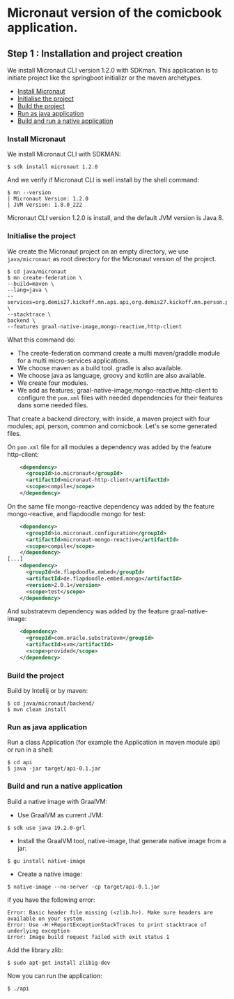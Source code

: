# Micronaut version of the comicbook application.


## Step 1 : Installation and project creation

We install Micronaut CLI version 1.2.0 with SDKman. This application is to initiate project like the springboot initializr or the maven archetypes.

* [Install Micronaut](#install-micronaut)
* [Initialise the project](#initialise-the-project)
* [Build the project](#build-the-project)
* [Run as java application](#run-as-java-application)
* [Build and run a native application](#build-and-run-a-native-application)

### Install Micronaut

We install Micronaut CLI with SDKMAN: 

```shell
$ sdk install micronaut 1.2.0
``` 

And we verify if Micronaut CLI is well install by the shell command:

```shell
$ mn --version
| Micronaut Version: 1.2.0
| JVM Version: 1.8.0_222
```

Micronaut CLI version 1.2.0 is install, and the default JVM version is Java 8.

### Initialise the project

We create the Micronaut project on an empty directory, we use `java/micronaut` as root directory for the Micronaut version of the project.

```shell
$ cd java/micronaut
$ mn create-federation \
--build=maven \
--lang=java \
--services=org.demis27.kickoff.mn.api.api,org.demis27.kickoff.mn.person.person,org.demis27.kickoff.mn.common.common,org.demis27.kickoff.mn.comicbook.comicbook \
--stacktrace \
backend \
--features graal-native-image,mongo-reactive,http-client
```

What this command do:
* The create-federation command create a multi maven/graddle module for a multi micro-services applications.
* We choose maven as a build tool. gradle is also available.
* We choose java as language, groovy and kotlin are also available.
* We create four modules.
* We add as features; graal-native-image,mongo-reactive,http-client to configure the `pom.xml` files with needed dependencies for their features dans some needed files.

That create a backend directory, with inside, a maven project with four modules; api, person, common and comicbook. Let's se some generated files.

On `pom.xml` file for all modules a dependency was added by the feature http-client:

```xml
    <dependency>
      <groupId>io.micronaut</groupId>
      <artifactId>micronaut-http-client</artifactId>
      <scope>compile</scope>
    </dependency>
```
On the same file mongo-reactive dependency was added by the feature mongo-reactive, and flapdoodle mongo for test:

```xml
    <dependency>
      <groupId>io.micronaut.configuration</groupId>
      <artifactId>micronaut-mongo-reactive</artifactId>
      <scope>compile</scope>
    </dependency>
[...]
    <dependency>
      <groupId>de.flapdoodle.embed</groupId>
      <artifactId>de.flapdoodle.embed.mongo</artifactId>
      <version>2.0.1</version>
      <scope>test</scope>
    </dependency>
```
And substratevm dependency was added by the feature graal-native-image:

```xml
    <dependency>
      <groupId>com.oracle.substratevm</groupId>
      <artifactId>svm</artifactId>
      <scope>provided</scope>
    </dependency>
```

### Build the project 

Build by Intellij or by maven:

```shell
$ cd java/micronaut/backend/
$ mvn clean install
```

### Run as java application

Run a class Application (for example the Application in maven module api) or run in a shell:

```shell
$ cd api
$ java -jar target/api-0.1.jar
```
### Build and run a native application

Build a native image with GraalVM:
* Use GraalVM as current JVM: 
```shell 
$ sdk use java 19.2.0-grl
```
* Install the GraalVM tool, native-image, that generate native image from a jar: 
```shell
$ gu install native-image
``` 
* Create a native image: 
```shell
$ native-image --no-server -cp target/api-0.1.jar
``` 

if you have the following error:

```shell
Error: Basic header file missing (<zlib.h>). Make sure headers are available on your system.
Error: Use -H:+ReportExceptionStackTraces to print stacktrace of underlying exception
Error: Image build request failed with exit status 1
```

Add the library zlib: 
```shell
$ sudo apt-get install zlib1g-dev
```

Now you can run the application: 
```shell
$ ./api
```